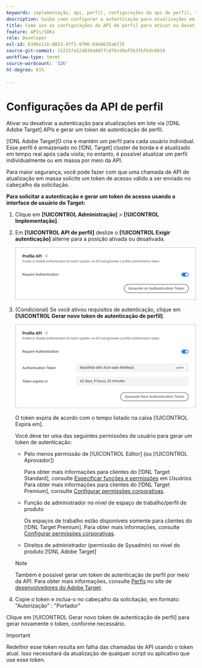 ```yaml
---
keywords: implementação, api, perfil, configurações da api de perfil, token de autenticação
description: Saiba como configurar a autenticação para atualizações em lote pelo Adobe [!DNL Target] APIs e gerar um token de autenticação de perfil.
title: Como uso as configurações da API de perfil para ativar ou desativar atualizações em lote?
feature: APIs/SDKs
role: Developer
exl-id: 6346e11b-0853-47f1-9706-69e8635a6f25
source-git-commit: 152257a52d836a88ffcd76cd9af5b3fbfbdc0839
workflow-type: tm+mt
source-wordcount: '326'
ht-degree: 61%

---
```


# Configurações da API de perfil

Ativar ou desativar a autenticação para atualizações em lote via [!DNL Adobe Target] APIs e gerar um token de autenticação de perfil.

[!DNL Adobe Target]O cria e mantém um perfil para cada usuário individual. Esse perfil é armazenado no [!DNL Target] cluster de borda e é atualizado em tempo real após cada visita; no entanto, é possível atualizar um perfil individualmente ou em massa por meio da API.

Para maior segurança, você pode fazer com que uma chamada de API de atualização em massa solicite um token de acesso válido a ser enviado no cabeçalho da solicitação.

**Para solicitar a autenticação e gerar um token de acesso usando a interface de usuário do Target:**

1. Clique em **[!UICONTROL Administração]** > **[!UICONTROL Implementação]**.
1. Em **[!UICONTROL API de perfil]** deslize o **[!UICONTROL Exigir autenticação]** alterne para a posição ativada ou desativada.

   ![](assets/profile_api_settings.png)

1. (Condicional) Se você ativou requisitos de autenticação, clique em **[!UICONTROL Gerar novo token de autenticação de perfil]**.

   ![](assets/profile_api_settings_2.png)

   O token expira de acordo com o tempo listado na caixa [!UICONTROL Expira em].

   Você deve ter uma das seguintes permissões de usuário para gerar um token de autenticação:

   * Pelo menos permissão de [!UICONTROL Editor] (ou [!UICONTROL Aprovador])

      Para obter mais informações para clientes do [!DNL Target Standard], consulte [Especificar funções e permissões](/help/main/administrating-target/c-user-management/c-user-management/user-management.md#roles-permissions) em *Usuários*. Para obter mais informações para clientes do [!DNL Target Premium], consulte [Configurar permissões corporativas](/help/main/administrating-target/c-user-management/property-channel/properties-overview.md).

   * Função de administrador no nível de espaço de trabalho/perfil de produto

      Os espaços de trabalho estão disponíveis somente para clientes do [!DNL Target Premium]. Para obter mais informações, consulte [Configurar permissões corporativas](/help/main/administrating-target/c-user-management/property-channel/properties-overview.md).

   * Direitos de administrador (permissão de Sysadmin) no nível do produto [!DNL Adobe Target]
   >[!NOTE]
   >
   >Também é possível gerar um token de autenticação de perfil por meio da API. Para obter mais informações, consulte [Perfis](https://developers.adobetarget.com/api/#profiles) no site de [desenvolvedores do Adobe Target](https://developers.adobetarget.com/).

1. Copie o token e inclua-o no cabeçalho da solicitação, em formato: &quot;Autorização&quot; : &quot;Portador&quot;

Clique em [!UICONTROL Gerar novo token de autenticação de perfil] para gerar novamente o token, conforme necessário.

>[!IMPORTANT]
>
>Redefinir esse token resulta em falha das chamadas de API usando o token atual. Isso necessitará da atualização de qualquer script ou aplicativo que use esse token.
